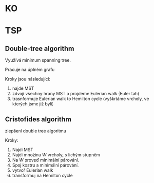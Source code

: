 # KO

# TSP

## Double-tree algorithm

Využívá minimum spanning tree.

Pracuje na úplném grafu

Kroky jsou následující:

1. najde MST
2. zdvojí všechny hrany MST a projdeme Eulerian walk (Euler tah)
3. trasnformuje Eulerian walk to Hemilton cycle (vyškrtáme vrcholy, ve kterých jsme již byli)

## Cristofides algorithm

zlepšení double tree algoritmu

Kroky:

1. Najdi MST
2. Najdi množinu $W$ vrcholy, s lichým stupněm
3. Na $W$ proveď minimální párování.
4. Spoj kostru a minimální párování.
5. vytvoř Eulerian walk
6. transformuj na Hemilton cycle